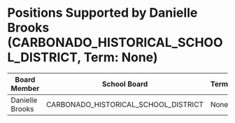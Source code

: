 # Positions Supported by Danielle Brooks (CARBONADO_HISTORICAL_SCHOOL_DISTRICT, Term: None)

| Board Member | School Board | Term |
|--------------|--------------|------|
| Danielle Brooks | CARBONADO_HISTORICAL_SCHOOL_DISTRICT | None |

